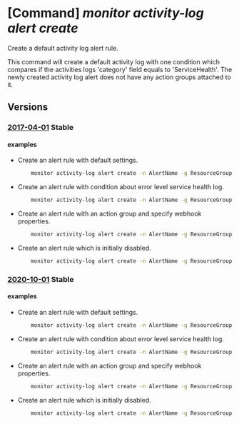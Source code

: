 # [Command] _monitor activity-log alert create_

Create a default activity log alert rule.

This command will create a default activity log with one condition which compares if the activities logs 'category' field equals to 'ServiceHealth'. The newly created activity log alert does not have any action groups attached to it.

## Versions

### [2017-04-01](/Resources/mgmt-plane/L3N1YnNjcmlwdGlvbnMve30vcmVzb3VyY2Vncm91cHMve30vcHJvdmlkZXJzL21pY3Jvc29mdC5pbnNpZ2h0cy9hY3Rpdml0eWxvZ2FsZXJ0cy97fQ==/2017-04-01.xml) **Stable**

<!-- mgmt-plane /subscriptions/{}/resourcegroups/{}/providers/microsoft.insights/activitylogalerts/{} 2017-04-01 -->

#### examples

- Create an alert rule with default settings.
    ```bash
        monitor activity-log alert create -n AlertName -g ResourceGroup
    ```

- Create an alert rule with condition about error level service health log.
    ```bash
        monitor activity-log alert create -n AlertName -g ResourceGroup \ --condition category=ServiceHealth and level=Error
    ```

- Create an alert rule with an action group and specify webhook properties.
    ```bash
        monitor activity-log alert create -n AlertName -g ResourceGroup \ -a /subscriptions/{SubID}/resourceGroups/{ResourceGroup}/providers/microsoft.insights/acti onGroups/{ActionGroup} \ -w usage=test owner=jane
    ```

- Create an alert rule which is initially disabled.
    ```bash
        monitor activity-log alert create -n AlertName -g ResourceGroup --disable
    ```

### [2020-10-01](/Resources/mgmt-plane/L3N1YnNjcmlwdGlvbnMve30vcmVzb3VyY2Vncm91cHMve30vcHJvdmlkZXJzL21pY3Jvc29mdC5pbnNpZ2h0cy9hY3Rpdml0eWxvZ2FsZXJ0cy97fQ==/2020-10-01.xml) **Stable**

<!-- mgmt-plane /subscriptions/{}/resourcegroups/{}/providers/microsoft.insights/activitylogalerts/{} 2020-10-01 -->

#### examples

- Create an alert rule with default settings.
    ```bash
        monitor activity-log alert create -n AlertName -g ResourceGroup
    ```

- Create an alert rule with condition about error level service health log.
    ```bash
        monitor activity-log alert create -n AlertName -g ResourceGroup --condition category=ServiceHealth and level=Error
    ```

- Create an alert rule with an action group and specify webhook properties.
    ```bash
        monitor activity-log alert create -n AlertName -g ResourceGroup -a /subscriptions/{SubID}/resourceGroups/{ResourceGroup}/providers/microsoft.insights/actionGroups/{ActionGroup} -w usage=test owner=jane
    ```

- Create an alert rule which is initially disabled.
    ```bash
        monitor activity-log alert create -n AlertName -g ResourceGroup --disable
    ```

